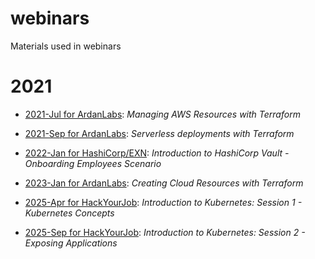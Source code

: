 # webinars
Materials used in webinars

# 2021

- [2021-Jul for ArdanLabs](https://github.com/mjbright/webinars/tree/main/2021-Jul-20_Managing_AWS_Resources_with_Terraform): *Managing AWS Resources with Terraform*
- [2021-Sep for ArdanLabs](https://github.com/mjbright/webinars/tree/main/2021-Sep-07_Serverless_deployments_with_Terraform): *Serverless deployments with Terraform*

- [2022-Jan for HashiCorp/EXN](https://github.com/mjbright/webinars/tree/main/2022-Jan_Introduction_to_HashiCorp_Vault): *Introduction to HashiCorp Vault - Onboarding Employees Scenario*

- [2023-Jan for ArdanLabs](https://github.com/mjbright/webinars/tree/main/2023-Jan_CreatingCloudResources_with_Terraform): *Creating Cloud Resources with Terraform*

- [2025-Apr for HackYourJob](https://github.com/mjbright/webinars/tree/main/2025-Apr_HYJ_1.KubernetesIntro): *Introduction to Kubernetes: Session 1 - Kubernetes Concepts*

- [2025-Sep for HackYourJob](https://github.com/mjbright/webinars/tree/main/2025-Sep_HYJ_2.KubernetesIntro): *Introduction to Kubernetes: Session 2 - Exposing Applications*



